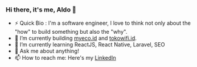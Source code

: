 ### Hi there, it's me, Aldo 👋

- ⚡ Quick Bio : I'm a software engineer, I  love to think not only about the "how" to build something but also the "why".
- 🔭 I’m currently building <a href="https://myeco.id/">myeco.id</a> and <a href="https://www.tokowifi.id/">tokowifi.id</a>.
- 🌱 I’m currently learning ReactJS, React Native, Laravel, SEO
- 💬 Ask me about anything!
- 📫 How to reach me: Here's my <a href="https://www.linkedin.com/in/aldohadinata/">LinkedIn</a>
